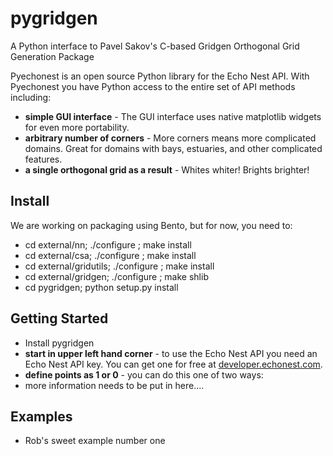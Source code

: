 # pygridgen

A Python interface to Pavel Sakov's C-based Gridgen Orthogonal Grid Generation Package

Pyechonest is an open source Python library for the Echo Nest API.  With Pyechonest you have Python access to the entire set of API methods including:

  * **simple GUI interface** - The GUI interface uses native matplotlib widgets for even more portability.
  * **arbitrary number of corners** - More corners means more complicated domains.  Great for domains with bays, estuaries, and other complicated features.
  * **a single orthogonal grid as a result** - Whites whiter!  Brights brighter!

## Install
We are working on packaging using Bento, but for now, you need to:

* cd external/nn; ./configure ; make install
* cd external/csa; ./configure ; make install
* cd external/gridutils; ./configure ; make install
* cd external/gridgen; ./configure ; make shlib
* cd pygridgen; python setup.py install

## Getting Started
 * Install pygridgen
 * **start in upper left hand corner** - to use the Echo Nest API you need an Echo Nest API key.  You can get one for free at [developer.echonest.com](http://developer.echonest.com).
 * **define points as 1 or 0** - you can do this one of two ways:
  * more information needs to be put in here....

## Examples
* Rob's sweet example number one
